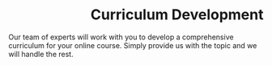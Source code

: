 
<h1 align= "right"> Curriculum Development </h1>

<p align= "right">

Our team of experts will work with you to develop a comprehensive curriculum for your online course. Simply provide us with the topic and we will handle the rest.

</p>